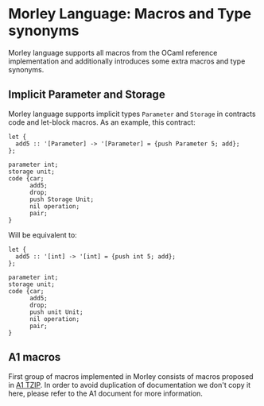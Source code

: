 # Morley Language: Macros and Type synonyms

Morley language supports all macros from the OCaml reference implementation and additionally introduces some extra macros and type synonyms.

## Implicit Parameter and Storage

Morley language supports implicit types `Parameter` and `Storage` in contracts code and let-block macros.
As an example, this contract:
```
let {
  add5 :: '[Parameter] -> '[Parameter] = {push Parameter 5; add};
};

parameter int;
storage unit;
code {car;
      add5;
      drop;
      push Storage Unit;
      nil operation;
      pair;
}
```
Will be equivalent to:
```
let {
  add5 :: '[int] -> '[int] = {push int 5; add};
};

parameter int;
storage unit;
code {car;
      add5;
      drop;
      push unit Unit;
      nil operation;
      pair;
}
```


## A1 macros

First group of macros implemented in Morley consists of macros proposed in [A1 TZIP](https://gitlab.com/tzip/tzip/blob/master/A/A1.md).
In order to avoid duplication of documentation we don't copy it here, please refer to the A1 document for more information.
